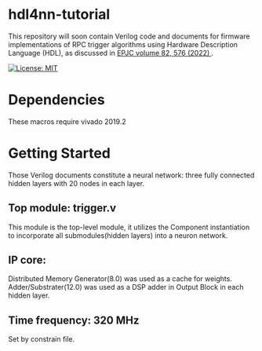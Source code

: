 # hdl4nn-tutorial
This repository will soon contain Verilog code and documents for firmware implementations of RPC trigger algorithms using Hardware Description Language (HDL), as discussed in [EPJC volume 82, 576 (2022) ](https://link.springer.com/article/10.1140/epjc/s10052-022-10521-8).

[![License: MIT](https://img.shields.io/badge/License-MIT-yellow.svg)](https://github.com/rustemos/hdl4nn/blob/34b17b0d44bb2de3cf85fb743afeeff594d9d86b/LICENSE)

# Dependencies
These macros require vivado 2019.2

# Getting Started
Those Verilog documents constitute a neural network: three fully connected hidden layers with 20 nodes in each layer.

## Top module: trigger.v
This module is the top-level module, it utilizes the Component instantiation to incorporate all submodules(hidden layers) into a neuron network.

## IP core:
Distributed Memory Generator(8.0) was used as a cache for weights.
Adder/Substrater(12.0) was used as a DSP adder in Output Block in each hidden layer.

## Time frequency: 320 MHz
Set by constrain file.
